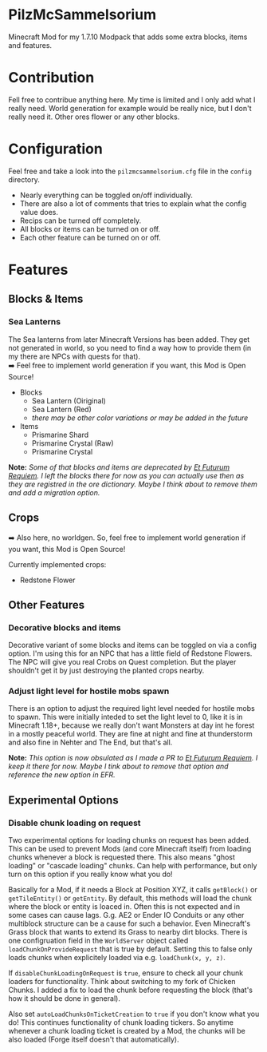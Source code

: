 # PilzMcSammelsorium
Minecraft Mod for my 1.7.10 Modpack that adds some extra blocks, items and features.

# Contribution

Fell free to contribue anything here. My time is limited and I only add what I really need. World generation for example would be really nice, but I don't really need it. Other ores flower or any other blocks.

# Configuration

Feel free and take a look into the `pilzmcsammelsorium.cfg` file in the `config` directory.
- Nearly everything can be toggled on/off individually.
- There are also a lot of comments that tries to explain what the config value does.
- Recips can be turned off completely.
- All blocks or items can be turned on or off.
- Each other feature can be turned on or off.

# Features

## Blocks & Items

### Sea Lanterns

The Sea lanterns from later Minecraft Versions has been added. They get not generated in world, so you need to find a way how to provide them (in my there are NPCs with quests for that). \
➡️ Feel free to implement world generation if you want, this Mod is Open Source!

- Blocks
  - Sea Lantern (Oiriginal)
  - Sea Lantern (Red)
  - *there may be other color variations or may be added in the future*
- Items
  - Prismarine Shard
  - Prismarine Crystal (Raw)
  - Prismarine Crystal

**Note:** _Some of that blocks and items are deprecated by [Et Futurum Requiem](https://github.com/Roadhog360/Et-Futurum-Requiem). I left the blocks there for now as you can actually use then as they are registred in the ore dictionary. Maybe I think about to remove them and add a migration option._

## Crops

➡️ Also here, no worldgen. So, feel free to implement world generation if you want, this Mod is Open Source!

Currently implemented crops:
- Redstone Flower

## Other Features

### Decorative blocks and items

Decorative variant of some blocks and items can be toggled on via a config option.
I'm using this for an NPC that has a little field of Redstone Flowers. The NPC will give you real Crobs on Quest completion. But the player shouldn't get it by just destroying the planted crops nearby.

### Adjust light level for hostile mobs spawn

There is an option to adjust the required light level needed for hostile mobs to spawn. This were initially inteded to set the light level to 0, like it is in Minecraft 1.18+, because we really don't want Monsters at day int he forest in a mostly peaceful world. They are fine at night and fine at thunderstorm and also fine in Nehter and The End, but that's all.

**Note:** _This option is now obsulated as I made a PR to [Et Futurum Requiem](https://github.com/Roadhog360/Et-Futurum-Requiem). I keep it there for now. Maybe I tink about to remove that option and reference the new option in EFR._

## Experimental Options

### Disable chunk loading on request

Two experimental options for loading chunks on request has been added.
This can be used to prevent Mods (and core Minecraft itself) from loading chunks whenever a block is requested there. This also means "ghost loading" or "cascade loading" chunks.
Can help with performance, but only turn on this option if you really know what you do!

Basically for a Mod, if it needs a Block at Position XYZ, it calls `getBlock()` or `getTileEntity()` or `getEntity`. By default, this methods will load the chunk where the block or entity is loaced in. Often this is not expected and in some cases can cause lags. G.g. AE2 or Ender IO Conduits or any other multiblock structure can be a cause for such a behavior. Even Minecraft's Grass block that wants to extend its Grass to nearby dirt blocks.
There is one configruation field in the `WorldServer` object called `loadChunkOnProvideRequest` that is true by default. Setting this to false only loads chunks when explicitely loaded via e.g. `loadChunk(x, y, z)`.

If `disableChunkLoadingOnRequest` is `true`, ensure to check all your chunk loaders for functionality.
Think about switching to my fork of Chicken Chunks. I added a fix to load the chunk before requesting the block (that's how it should be done in general).

Also set `autoLoadChunksOnTicketCreation` to `true` if you don't know what you do!
This continues functionality of chunk loading tickers. So anytime whenever a chunk loading ticket is created by a Mod, the chunks will be also loaded (Forge itself doesn't that automatically).
